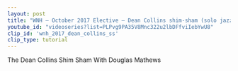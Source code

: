 ```yaml
---
layout: post
title: "WNH – October 2017 Elective – Dean Collins shim-sham (solo jazz)"
youtube_id: "videoseries?list=PLPvg9PA35V8Mnc322u2lbDFfviIebYwU8"
clip_id: 'wnh_2017_dean_collins_ss'
clip_type: tutorial
---
```


The Dean Collins Shim Sham
With Douglas Mathews
